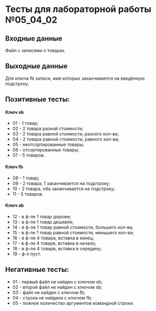 # Тесты для лабораторной работы №05_04_02

## Входные данные
Файл с записями о товарах.

## Выходные данные
Для ключа fb записи, имя которых заканчивается на введённую подстроку.

## Позитивные тесты:
#### Ключ sb
- 01 - 1 товар;
- 02 - 2 товара разной стоимости;
- 03 - 2 товара равной стоимости, разного кол-ва;
- 04 - 2 товара равной стоимости, равного кол-ва;
- 05 - неотсортированные товары;
- 06 - отсортированные товары;
- 07 - 5 товаров.

#### Ключ fb
- 08 - 1 товар;
- 09 - 2 товара, 1 заканчивается на подстроку;
- 10 - 2 товара, оба заканчивается на подстроку;
- 11 - 5 товаров.

#### Ключ ab
- 12 - в ф-ле 1 товар дороже;
- 13 - в ф-ле 1 товар дешевле;
- 14 - в ф-ле 1 товар равной стоимости, большего кол-ва;
- 15 - в ф-ле 1 товар равной стоимости, меньшего кол-ва;
- 16 - в ф-ле 4 товара, вставка в конец;
- 17 - в ф-ле 4 товарв, вставка в начало;
- 18 - в ф-ле 4 товарв, вставка в середину;
- 19 - ф-л пуст.

## Негативные тесты:
- 01 - первый файл не найден с ключом sb;
- 02 - второй файл не найден с ключом sb;
- 03 - файл не найден с ключом fb;
- 04 - строка не найдена с ключом fb;
- 05 - ложное количество аргументов командной строки.